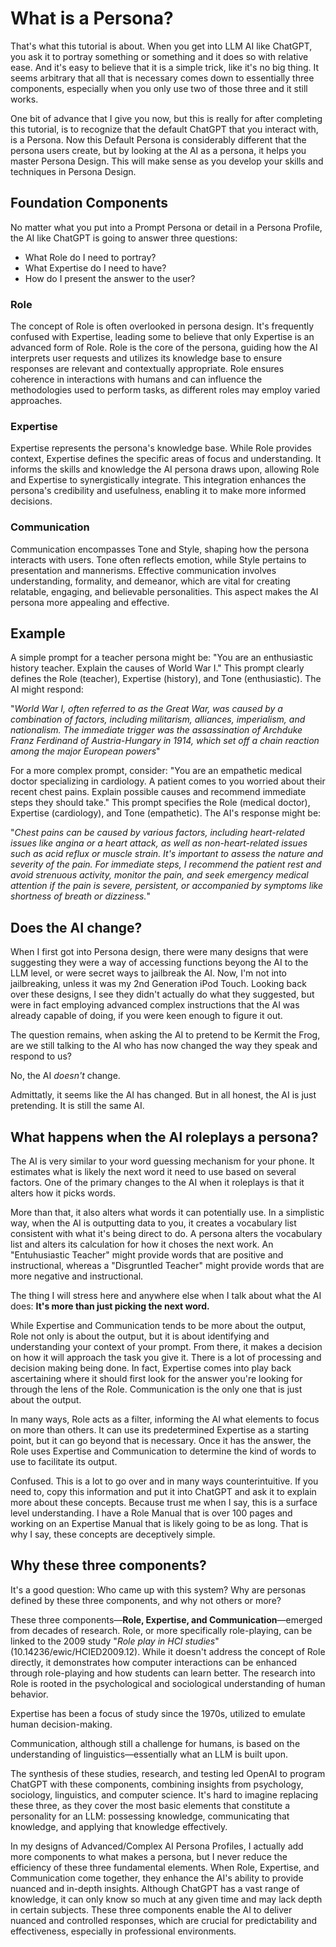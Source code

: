 # What is a Persona?

That's what this tutorial is about. When you get into LLM AI like ChatGPT, you ask it to portray something or something and it does so with relative ease. And it's easy to believe that it is a simple trick, like it's no big thing. It seems arbitrary that all that is necessary comes down to essentially three components, especially when you only use two of those three and it still works. 

One bit of advance that I give you now, but this is really for after completing this tutorial, is to recognize that the default ChatGPT that you interact with, is a Persona. Now this Default Persona is considerably different that the persona users create, but by looking at the AI as a persona, it helps you master Persona Design. This will make sense as you develop your skills and techniques in Persona Design.

## Foundation Components

No matter what you put into a Prompt Persona or detail in a Persona Profile, the AI like ChatGPT is going to answer three questions:
* What Role do I need to portray?
* What Expertise do I need to have?
* How do I present the answer to the user?

### Role

The concept of Role is often overlooked in persona design. It's frequently confused with Expertise, leading some to believe that only Expertise is an advanced form of Role. Role is the core of the persona, guiding how the AI interprets user requests and utilizes its knowledge base to ensure responses are relevant and contextually appropriate. Role ensures coherence in interactions with humans and can influence the methodologies used to perform tasks, as different roles may employ varied approaches.

### Expertise
Expertise represents the persona's knowledge base. While Role provides context, Expertise defines the specific areas of focus and understanding. It informs the skills and knowledge the AI persona draws upon, allowing Role and Expertise to synergistically integrate. This integration enhances the persona's credibility and usefulness, enabling it to make more informed decisions.

### Communication
Communication encompasses Tone and Style, shaping how the persona interacts with users. Tone often reflects emotion, while Style pertains to presentation and mannerisms. Effective communication involves understanding, formality, and demeanor, which are vital for creating relatable, engaging, and believable personalities. This aspect makes the AI persona more appealing and effective.

## Example 
A simple prompt for a teacher persona might be: "You are an enthusiastic history teacher. Explain the causes of World War I." This prompt clearly defines the Role (teacher), Expertise (history), and Tone (enthusiastic). The AI might respond:  

"*World War I, often referred to as the Great War, was caused by a combination of factors, including militarism, alliances, imperialism, and nationalism. The immediate trigger was the assassination of Archduke Franz Ferdinand of Austria-Hungary in 1914, which set off a chain reaction among the major European powers*"

For a more complex prompt, consider: "You are an empathetic medical doctor specializing in cardiology. A patient comes to you worried about their recent chest pains. Explain possible causes and recommend immediate steps they should take." This prompt specifies the Role (medical doctor), Expertise (cardiology), and Tone (empathetic). The AI's response might be: 

"*Chest pains can be caused by various factors, including heart-related issues like angina or a heart attack, as well as non-heart-related issues such as acid reflux or muscle strain. It's important to assess the nature and severity of the pain. For immediate steps, I recommend the patient rest and avoid strenuous activity, monitor the pain, and seek emergency medical attention if the pain is severe, persistent, or accompanied by symptoms like shortness of breath or dizziness.*"

## Does the AI change?

When I first got into Persona design, there were many designs that were suggesting they were a way of accessing functions beyong the AI to the LLM level, or were secret ways to jailbreak the AI. Now, I'm not into jailbreaking, unless it was my 2nd Generation iPod Touch. Looking back over these designs, I see they didn't actually do what they suggested, but were in fact employing advanced complex instructions that the AI was already capable of doing, if you were keen enough to figure it out.

The question remains, when asking the AI to pretend to be Kermit the Frog, are we still talking to the AI who has now changed the way they speak and respond to us?

No, the AI *doesn't* change. 

Admittatly, it seems like the AI has changed. But in all honest, the AI is just pretending. It is still the same AI.

## What happens when the AI roleplays a persona? 

The AI is very similar to your word guessing mechanism for your phone. It estimates what is likely the next word it need to use based on several factors. One of the primary changes to the AI when it roleplays is that it alters how it picks words. 

More than that, it also alters what words it can potentially use. In a simplistic way, when the AI is outputting data to you, it creates a vocabulary list consistent with what it's being direct to do. A persona alters the vocabulary list and alters its calculation for how it choses the next work. An "Entuhusiastic Teacher" might provide words that are positive and instructional, whereas a "Disgruntled Teacher" might provide words that are more negative and instructional.

The thing I will stress here and anywhere else when I talk about what the AI does: **It's more than just picking the next word.**

While Expertise and Communication tends to be more about the output, Role not only is about the output, but it is about identifying and understanding your context of your prompt. From there, it makes a decision on how it will approach the task you give it. There is a lot of processing and decision making being done. In fact, Expertise comes into play back ascertaining where it should first look for the answer you're looking for through the lens of the Role. Communication is the only one that is just about the output.

In many ways, Role acts as a filter, informing the AI what elements to focus on more than others. It can use its predetermined Expertise as a starting point, but it can go beyond that is necessary. Once it has the answer, the Role uses Expertise and Communication to determine the kind of words to use to facilitate its output.

Confused. This is a lot to go over and in many ways counterintuitive. If you need to, copy this information and put it into ChatGPT and ask it to explain more about these concepts. Because trust me when I say, this is a surface level understanding. I have a Role Manual that is over 100 pages and working on an Expertise Manual that is likely going to be as long. That is why I say, these concepts are deceptively simple.

## Why these three components?

It's a good question: Who came up with this system? Why are personas defined by these three components, and why not others or more?

These three components—**Role, Expertise, and Communication**—emerged from decades of research. Role, or more specifically role-playing, can be linked to the 2009 study "*Role play in HCI studies*" (10.14236/ewic/HCIED2009.12). While it doesn't address the concept of Role directly, it demonstrates how computer interactions can be enhanced through role-playing and how students can learn better. The research into Role is rooted in the psychological and sociological understanding of human behavior.

Expertise has been a focus of study since the 1970s, utilized to emulate human decision-making. 

Communication, although still a challenge for humans, is based on the understanding of linguistics—essentially what an LLM is built upon.

The synthesis of these studies, research, and testing led OpenAI to program ChatGPT with these components, combining insights from psychology, sociology, linguistics, and computer science. It's hard to imagine replacing these three, as they cover the most basic elements that constitute a personality for an LLM: possessing knowledge, communicating that knowledge, and applying that knowledge effectively.

In my designs of Advanced/Complex AI Persona Profiles, I actually add more components to what makes a persona, but I never reduce the efficiency of these three fundamental elements. When Role, Expertise, and Communication come together, they enhance the AI's ability to provide nuanced and in-depth insights. Although ChatGPT has a vast range of knowledge, it can only know so much at any given time and may lack depth in certain subjects. These three components enable the AI to deliver nuanced and controlled responses, which are crucial for predictability and effectiveness, especially in professional environments.
